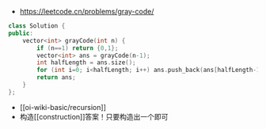 - https://leetcode.cn/problems/gray-code/
```cpp
class Solution {
public:
    vector<int> grayCode(int n) {
        if (n==1) return {0,1};
        vector<int> ans = grayCode(n-1);
        int halfLength = ans.size();
        for (int i=0; i<halfLength; i++) ans.push_back(ans[halfLength-1-i] + halfLength);
        return ans;
    }
};
```
- [[oi-wiki-basic/recursion]]
- 构造[[construction]]答案！只要构造出一个即可